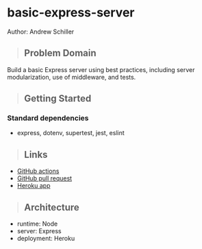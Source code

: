 # basic-express-server

Author: Andrew Schiller

> ## Problem Domain

Build a basic Express server using best practices, including server modularization, use of middleware, and tests.

> ## Getting Started

### Standard dependencies

- express, dotenv, supertest, jest, eslint

> ## Links

- [GitHub actions](https://github.com/schillerandrew/basic-express-server/actions)
- [GitHub pull request](https://github.com/schillerandrew/basic-express-server/pull/1)
- [Heroku app](https://schiller-server-lab2.herokuapp.com/)

> ## Architecture

- runtime: Node
- server: Express
- deployment: Heroku
